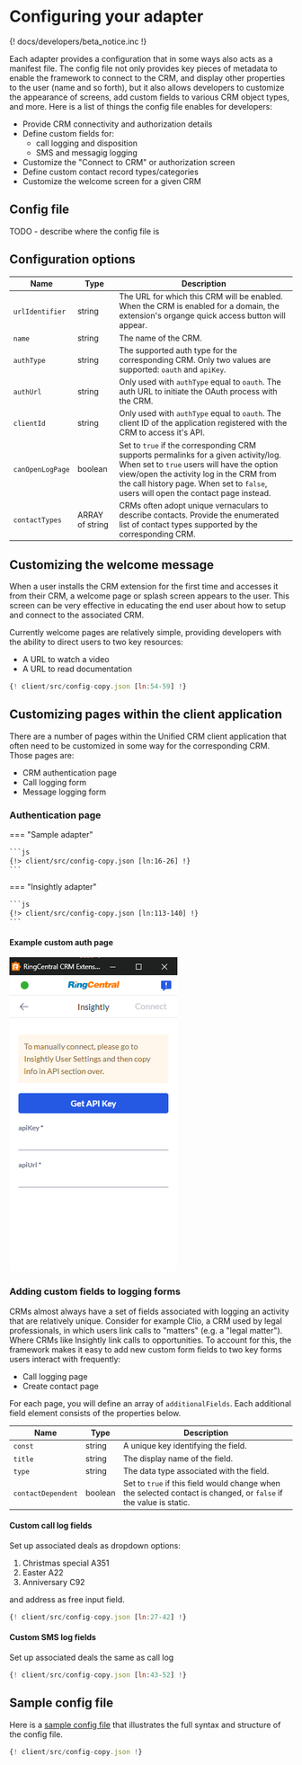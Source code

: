 # Configuring your adapter

{! docs/developers/beta_notice.inc !}

Each adapter provides a configuration that in some ways also acts as a manifest file. The config file not only provides key pieces of metadata to enable the framework to connect to the CRM, and display other properties to the user (name and so forth), but it also allows developers to customize the appearance of screens, add custom fields to various CRM object types, and more. Here is a list of things the config file enables for developers:

* Provide CRM connectivity and authorization details
* Define custom fields for:
    * call logging and disposition
    * SMS and messagig logging
* Customize the "Connect to CRM" or authorization screen
* Define custom contact record types/categories
* Customize the welcome screen for a given CRM

## Config file

TODO - describe where the config file is

## Configuration options

| Name             | Type            | Description |
|------------------|-----------------|-------------|
| `urlIdentifier`  | string          | The URL for which this CRM will be enabled. When the CRM is enabled for a domain, the extension's organge quick access button will appear. |
| `name`           | string          | The name of the CRM. |
| `authType`       | string          | The supported auth type for the corresponding CRM. Only two values are supported: `oauth` and `apiKey`. |
| `authUrl`        | string          | Only used with `authType` equal to `oauth`. The auth URL to initiate the OAuth process with the CRM. |
| `clientId`       | string          | Only used with `authType` equal to `oauth`. The client ID of the application registered with the CRM to access it's API. |
| `canOpenLogPage` | boolean         | Set to `true` if the corresponding CRM supports permalinks for a given activity/log. When set to `true` users will have the option view/open the activity log in the CRM from the call history page. When set to `false`, users will open the contact page instead. |
| `contactTypes`   | ARRAY of string | CRMs often adopt unique vernaculars to describe contacts. Provide the enumerated list of contact types supported by the corresponding CRM. |

## Customizing the welcome message

When a user installs the CRM extension for the first time and accesses it from their CRM, a welcome page or splash screen appears to the user. This screen can be very effective in educating the end user about how to setup and connect to the associated CRM. 

Currently welcome pages are relatively simple, providing developers with the ability to direct users to two key resources:

* A URL to watch a video
* A URL to read documentation

```js
{! client/src/config-copy.json [ln:54-59] !}
```

## Customizing pages within the client application

There are a number of pages within the Unified CRM client application that often need to be customized in some way for the corresponding CRM. Those pages are:

* CRM authentication page
* Call logging form
* Message logging form

### Authentication page

=== "Sample adapter"

    ```js
    {!> client/src/config-copy.json [ln:16-26] !}
    ```

=== "Insightly adapter"

    ```js
    {!> client/src/config-copy.json [ln:113-140] !}
    ```

#### Example custom auth page

![Auth page](../img/auth-page-example.png)

### Adding custom fields to logging forms

CRMs almost always have a set of fields associated with logging an activity that are relatively unique. Consider for example Clio, a CRM used by legal professionals, in which users link calls to "matters" (e.g. a "legal matter"). Where CRMs like Insightly link calls to opportunities. To account for this, the framework makes it easy to add new custom form fields to two key forms users interact with frequently:

* Call logging page
* Create contact page

For each page, you will define an array of `additionalFields`. Each additional field element consists of the properties below.

| Name               | Type    | Description |
|--------------------|---------|-------------|
| `const`            | string  | A unique key identifying the field. |
| `title`            | string  | The display name of the field. |
| `type`             | string  | The data type associated with the field. |
| `contactDependent` | boolean | Set to `true` if this field would change when the selected contact is changed, or `false` if the value is static.  |

#### Custom call log fields

Set up associated deals as dropdown options:

1. Christmas special A351
2. Easter A22
3. Anniversary C92

and address as free input field.

```js
{! client/src/config-copy.json [ln:27-42] !}
```

#### Custom SMS log fields

Set up associated deals the same as call log

```js
{! client/src/config-copy.json [ln:43-52] !}
```

## Sample config file

Here is a [sample config file](https://github.com/ringcentral/rc-unified-crm-extension/blob/FrameworkRefactor/client/src/config-copy.json) that illustrates the full syntax and structure of the config file. 

```js
{! client/src/config-copy.json !}
```
